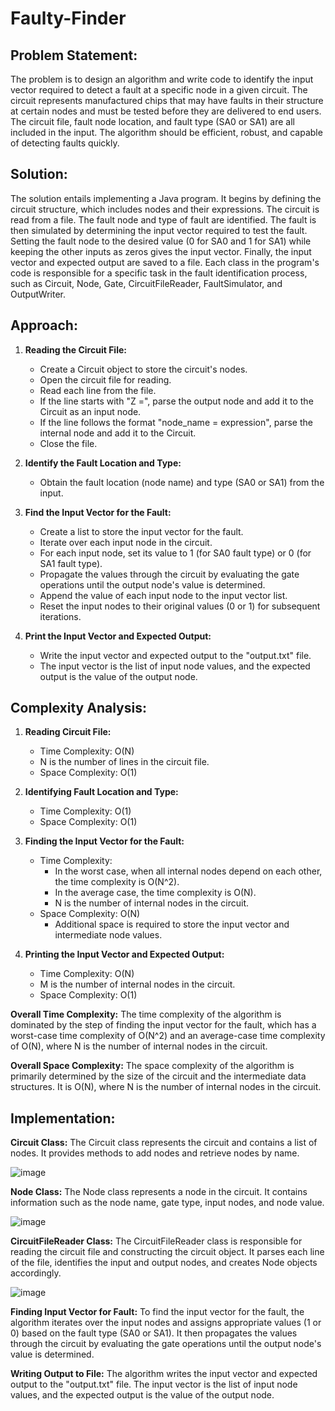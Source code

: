 # Faulty-Finder
## Problem Statement: 
The problem is to design an algorithm and write code to identify the input vector required to detect a fault at a specific node in a given circuit. The circuit represents manufactured chips that may have faults in their structure at certain nodes and must be tested before they are delivered to end users. The circuit file, fault node location, and fault type (SA0 or SA1) are all included in the input. The algorithm should be efficient, robust, and capable of detecting faults quickly.

## Solution:
The solution entails implementing a Java program. It begins by defining the circuit structure, which includes nodes and their expressions. The circuit is read from a file. The fault node and type of fault are identified. The fault is then simulated by determining the input vector required to test the fault. Setting the fault node to the desired value (0 for SA0 and 1 for SA1) while keeping the other inputs as zeros gives the input vector. Finally, the input vector and expected output are saved to a file. Each class in the program's code is responsible for a specific task in the fault identification process, such as Circuit, Node, Gate, CircuitFileReader, FaultSimulator, and OutputWriter.

## Approach:

1. **Reading the Circuit File:**
   - Create a Circuit object to store the circuit's nodes.
   - Open the circuit file for reading.
   - Read each line from the file.
   - If the line starts with "Z =", parse the output node and add it to the Circuit as an input node.
   - If the line follows the format "node_name = expression", parse the internal node and add it to the Circuit.
   - Close the file.

2. **Identify the Fault Location and Type:**
   - Obtain the fault location (node name) and type (SA0 or SA1) from the input.

3. **Find the Input Vector for the Fault:**
   - Create a list to store the input vector for the fault.
   - Iterate over each input node in the circuit.
   - For each input node, set its value to 1 (for SA0 fault type) or 0 (for SA1 fault type).
   - Propagate the values through the circuit by evaluating the gate operations until the output node's value is determined.
   - Append the value of each input node to the input vector list.
   - Reset the input nodes to their original values (0 or 1) for subsequent iterations.

4. **Print the Input Vector and Expected Output:**
   - Write the input vector and expected output to the "output.txt" file.
   - The input vector is the list of input node values, and the expected output is the value of the output node.

## Complexity Analysis:

1. **Reading Circuit File:**
   - Time Complexity: O(N)
   - N is the number of lines in the circuit file.
   - Space Complexity: O(1)

2. **Identifying Fault Location and Type:**
   - Time Complexity: O(1)
   - Space Complexity: O(1)

3. **Finding the Input Vector for the Fault:**
   - Time Complexity:
     - In the worst case, when all internal nodes depend on each other, the time complexity is O(N^2).
     - In the average case, the time complexity is O(N).
     - N is the number of internal nodes in the circuit.
   - Space Complexity: O(N)
     - Additional space is required to store the input vector and intermediate node values.

4. **Printing the Input Vector and Expected Output:**
   - Time Complexity: O(N)
   - M is the number of internal nodes in the circuit.
   - Space Complexity: O(1)

**Overall Time Complexity:**
The time complexity of the algorithm is dominated by the step of finding the input vector for the fault, which has a worst-case time complexity of O(N^2) and an average-case time complexity of O(N), where N is the number of internal nodes in the circuit.

**Overall Space Complexity:**
The space complexity of the algorithm is primarily determined by the size of the circuit and the intermediate data structures. It is O(N), where N is the number of internal nodes in the circuit.

## Implementation:
**Circuit Class:**
The Circuit class represents the circuit and contains a list of nodes. It provides methods to add nodes and retrieve nodes by name.

![image](https://github.com/geetika001/faulty-finder/assets/98944568/5c7636df-0066-4b0a-a3d7-aa3291b48492)

**Node Class:**
The Node class represents a node in the circuit. It contains information such as the node name, gate type, input nodes, and node value.

![image](https://github.com/geetika001/faulty-finder/assets/98944568/138dda77-d6b8-4086-b95a-19e614dafa10)

**CircuitFileReader Class:**
The CircuitFileReader class is responsible for reading the circuit file and constructing the circuit object. It parses each line of the file, identifies the input and output nodes, and creates Node objects accordingly.

![image](https://github.com/geetika001/faulty-finder/assets/98944568/b92b7106-1f27-4648-b9c0-f999d5b35ab9)

**Finding Input Vector for Fault:**
To find the input vector for the fault, the algorithm iterates over the input nodes and assigns appropriate values (1 or 0) based on the fault type (SA0 or SA1). It then propagates the values through the circuit by evaluating the gate operations until the output node's value is determined.

**Writing Output to File:**
The algorithm writes the input vector and expected output to the "output.txt" file. The input vector is the list of input node values, and the expected output is the value of the output node.

